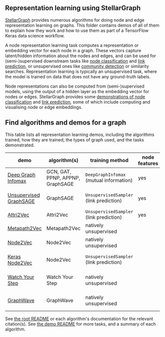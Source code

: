 ## Representation learning using StellarGraph

[StellarGraph](https://github.com/stellargraph/stellargraph) provides numerous algorithms for doing node and edge representation learning on graphs. This folder contains demos of all of them to explain how they work and how to use them as part of a TensorFlow Keras data science workflow.

A node representation learning task computes a representation or embedding vector for each node in a graph. These vectors capture latent/hidden information about the nodes and edges, and can be used for (semi-)supervised downstream tasks like [node classification][nc] and [link prediction][lp], or unsupervised ones like [community detection][cd] or similarity searches. Representation learning is typically an unsupervised task, where the model is trained on data that does not have any ground-truth labels.

Node representations can also be computed from (semi-)supervised models, using the output of a hidden layer as the embedding vector for nodes or edges. StellarGraph provides some [demonstrations of node classification][nc] and [link prediction][lp], some of which include computing and visualising node or edge embeddings.

[nc]: ../node-classification/README.md
[lp]: ../link-prediction/README.md
[cd]: ../community_detection/README.md

## Find algorithms and demos for a graph

This table lists all representation learning demos, including the algorithms trained, how they are trained, the types of graph used, and the tasks demonstrated.

| demo | algorithm(s) | training method | node features | downstream tasks shown |
|---|---|---|---|---|
| [Deep Graph Infomax][dgi] | GCN, GAT, PPNP, APPNP, GraphSAGE | `DeepGraphInfomax` (mutual information) | yes | visualisation, node classification |
| [Unsupervised GraphSAGE][graphsage] | GraphSAGE | `UnsupervisedSampler` (link prediction) | yes | visualisation, node classification |
| [Attri2Vec][attri2vec] | Attri2Vec | `UnsupervisedSampler` (link prediction) | yes | visualisation |
| [Metapath2Vec][metapath2vec] | Metapath2Vec | natively unsupervised | | visualisation |
| [Node2Vec][node2vec] | Node2Vec | natively unsupervised | | visualisation |
| [Keras Node2Vec][keras-node2vec] | Node2Vec | `UnsupervisedSampler` (link prediction) | | visualisation, node classification |
| [Watch Your Step][wys] | Watch Your Step | natively unsupervised | | visualisation, node classification |
| [GraphWave][graphwave] | GraphWave | natively unsupervised | | visualisation, node classification |

[dgi]: deep-graph-infomax-cora.ipynb
[graphsage]: embeddings-unsupervised-graphsage-cora.ipynb
[graphwave]: graphwave-barbell.ipynb
[attri2vec]: stellargraph-attri2vec-citeseer.ipynb
[metapath2vec]: stellargraph-metapath2vec.ipynb
[node2vec]: stellargraph-node2vec.ipynb
[keras-node2vec]: stellargraph-keras-node2vec.ipynb
[wys]: watch-your-step-cora-demo.ipynb

See [the root README](../../README.md) or each algorithm's documentation for the relevant citation(s). See [the demo README](../README.md) for more tasks, and a summary of each algorithm.
